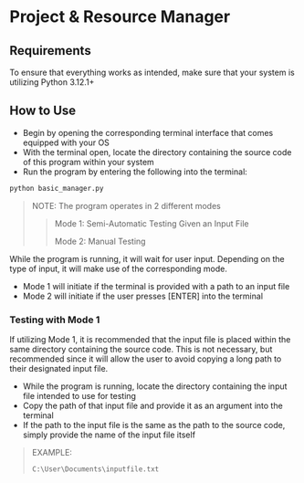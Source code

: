 # Project & Resource Manager
## Requirements
To ensure that everything works as intended, make sure that your system is utilizing Python 3.12.1+
## How to Use
* Begin by opening the corresponding terminal interface that comes equipped with your OS
* With the terminal open, locate the directory containing the source code of this program within your system
* Run the program by entering the following into the terminal:
```bash
python basic_manager.py
```
> NOTE: The program operates in 2 different modes
> > Mode 1: Semi-Automatic Testing Given an Input File
> >
> > Mode 2: Manual Testing

While the program is running, it will wait for user input. Depending on the type of input, it will make use of the corresponding mode.
* Mode 1 will initiate if the terminal is provided with a path to an input file
* Mode 2 will initiate if the user presses [ENTER] into the terminal

### Testing with Mode 1
If utilizing Mode 1, it is recommended that the input file is placed within the same directory containing the source code. This is not necessary, but recommended since it will allow the user to avoid copying a long path to their designated input file.
* While the program is running, locate the directory containing the input file intended to use for testing
* Copy the path of that input file and provide it as an argument into the terminal
* If the path to the input file is the same as the path to the source code, simply provide the name of the input file itself
> EXAMPLE:
> ```bash
> C:\User\Documents\inputfile.txt
> ```
